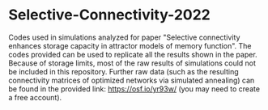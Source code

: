 # Selective-Connectivity-2022

 Codes used in simulations analyzed for paper "Selective connectivity enhances storage capacity in attractor models of memory function".
 The codes provided can be used to replicate all the results shown in the paper. Because of storage limits, most of the raw results of 
 simulations could not be included in this repository. Further raw data (such as the resulting connectivity matrices of optimized networks 
 via simulated annealing) can be found in the provided link: https://osf.io/yr93w/ (you may need to create a free account).
